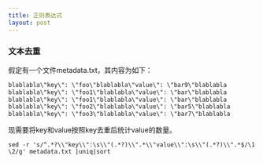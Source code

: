 ```yaml
---
title: 正则表达式
layout: post
---
```


### 文本去重
假定有一个文件metadata.txt，其内容为如下：
```txt
blablabla\"key\": \"foo\"blablabla\"value\": \"bar9\"blablabla
blablabla\"key\": \"foo1\"blablabla\"value\": \"bar\"blablabla
blablabla\"key\": \"foo1\"blablabla\"value\": \"bar\"blablabla
blablabla\"key\": \"foo2\"blablabla\"value\": \"bar5\"blablabla
blablabla\"key\": \"foo3\"blablabla\"value\": \"bar7\"blablabla
```

现需要将key和value按照key去重后统计value的数量。

```shell
sed -r 's/^.*?\\"key\\":\s\\"(.*?)\\".*\\"value\\":\s\\"(.*?)\\".*$/\1 \2/g' metadata.txt |uniq|sort
```


